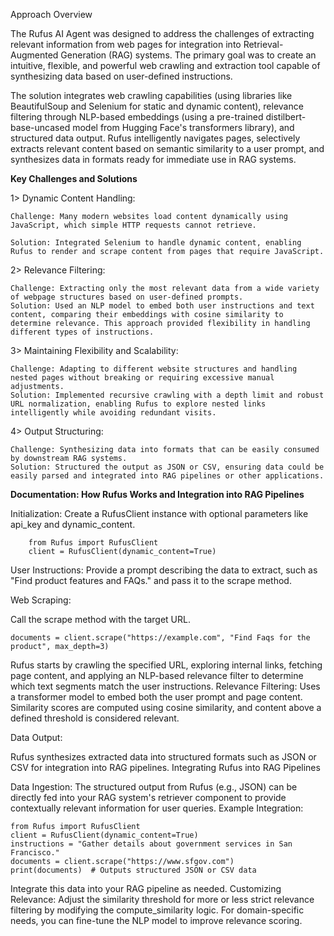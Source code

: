 Approach Overview

The Rufus AI Agent was designed to address the challenges of extracting relevant information from web pages for integration into Retrieval-Augmented Generation (RAG) systems. The primary goal was to create an intuitive, flexible, and powerful web crawling and extraction tool capable of synthesizing data based on user-defined instructions.

The solution integrates web crawling capabilities (using libraries like BeautifulSoup and Selenium for static and dynamic content), relevance filtering through NLP-based embeddings (using a pre-trained distilbert-base-uncased model from Hugging Face's transformers library), and structured data output. Rufus intelligently navigates pages, selectively extracts relevant content based on semantic similarity to a user prompt, and synthesizes data in formats ready for immediate use in RAG systems.

**Key Challenges and Solutions**

1> Dynamic Content Handling:
    
    Challenge: Many modern websites load content dynamically using JavaScript, which simple HTTP requests cannot retrieve.
    
    Solution: Integrated Selenium to handle dynamic content, enabling Rufus to render and scrape content from pages that require JavaScript.
2> Relevance Filtering:

    Challenge: Extracting only the most relevant data from a wide variety of webpage structures based on user-defined prompts.
    Solution: Used an NLP model to embed both user instructions and text content, comparing their embeddings with cosine similarity to determine relevance. This approach provided flexibility in handling different types of instructions.
3> Maintaining Flexibility and Scalability:

    Challenge: Adapting to different website structures and handling nested pages without breaking or requiring excessive manual adjustments.
    Solution: Implemented recursive crawling with a depth limit and robust URL normalization, enabling Rufus to explore nested links intelligently while avoiding redundant visits.
4> Output Structuring:

    Challenge: Synthesizing data into formats that can be easily consumed by downstream RAG systems.
    Solution: Structured the output as JSON or CSV, ensuring data could be easily parsed and integrated into RAG pipelines or other applications.



**Documentation: How Rufus Works and Integration into RAG Pipelines**


Initialization:
Create a RufusClient instance with optional parameters like api_key and dynamic_content.

        from Rufus import RufusClient
        client = RufusClient(dynamic_content=True)

User Instructions:
Provide a prompt describing the data to extract, such as "Find product features and FAQs." and pass it to the scrape method.

Web Scraping:

Call the scrape method with the target URL.

    documents = client.scrape("https://example.com", "Find Faqs for the product", max_depth=3)

Rufus starts by crawling the specified URL, exploring internal links, fetching page content, and applying an NLP-based relevance filter to determine which text segments match the user instructions.
Relevance Filtering:
Uses a transformer model to embed both the user prompt and page content. Similarity scores are computed using cosine similarity, and content above a defined threshold is considered relevant.

Data Output:

Rufus synthesizes extracted data into structured formats such as JSON or CSV for integration into RAG pipelines.
Integrating Rufus into RAG Pipelines

Data Ingestion:
The structured output from Rufus (e.g., JSON) can be directly fed into your RAG system's retriever component to provide contextually relevant information for user queries.
Example Integration:

    from Rufus import RufusClient
    client = RufusClient(dynamic_content=True)
    instructions = "Gather details about government services in San Francisco."
    documents = client.scrape("https://www.sfgov.com")
    print(documents)  # Outputs structured JSON or CSV data

Integrate this data into your RAG pipeline as needed.
Customizing Relevance:
Adjust the similarity threshold for more or less strict relevance filtering by modifying the compute_similarity logic.
For domain-specific needs, you can fine-tune the NLP model to improve relevance scoring.